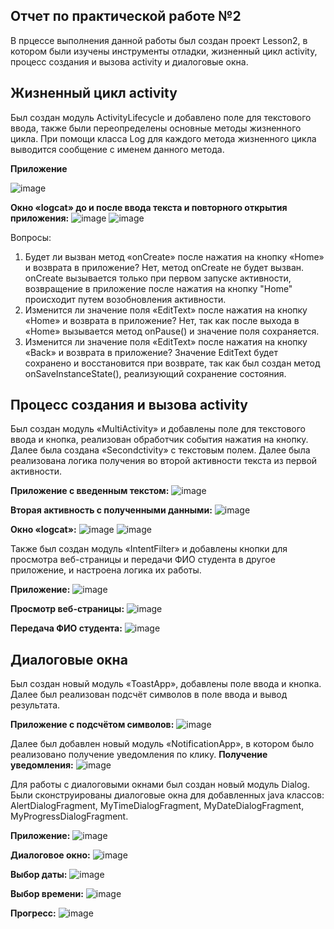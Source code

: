 Отчет по практической работе №2
----
В прцессе выполнения данной работы был создан проект Lesson2, в котором были изучены инструменты отладки, жизненный цикл activity, процесс создания и вызова activity и диалоговые окна.

Жизненный цикл activity
--
Был создан модуль ActivityLifecycle и добавлено поле для текстового ввода, также были переопределены основные методы жизненного цикла. При помощи класса Log для каждого метода жизненного цикла выводится сообщение с именем данного метода.

**Приложение**

![image](https://github.com/user-attachments/assets/1d142b2c-c1c5-4726-91fe-46f3ae7be37d)

**Окно «logcat» до и после ввода текста и повторного открытия приложения:**
![image](https://github.com/user-attachments/assets/7af7ba54-6f7d-485a-89c7-a64e696c658e)
![image](https://github.com/user-attachments/assets/7c4b7def-bae1-4ebd-ac5e-a66eb83150b6)

Вопросы:
1. Будет ли вызван метод «onCreate» после нажатия на кнопку «Home» и возврата в приложение?
   Нет, метод onCreate не будет вызван. onCreate вызывается только при первом запуске активности, возвращение в приложение после нажатия на кнопку "Home" происходит путем возобновления активности.
2. Изменится ли значение поля «EditText» после нажатия на кнопку «Home» и возврата в приложение?
   Нет, так как после выхода в «Home» вызывается метод onPause() и значение поля сохраняется.
3. Изменится ли значение поля «EditText» после нажатия на кнопку «Back» и возврата в приложение?
   Значение EditText будет сохранено и восстановится при возврате, так как был создан метод onSaveInstanceState(), реализующий сохранение состояния.

Процесс создания и вызова activity
--
Был создан модуль «MultiActivity» и добавлены поле для текстового ввода и кнопка, реализован обработчик события нажатия на кнопку. Далее была создана «Secondctivity» с текстовым полем. Далее была реализована логика получения во второй активности текста из первой активности.

**Приложение с введенным текстом:**
![image](https://github.com/user-attachments/assets/5dda06d8-c781-4728-a747-34c34226e97c)

**Вторая активность с полученными данными:**
![image](https://github.com/user-attachments/assets/2ff98b67-6267-40c7-a6b0-43516e76af5d)

**Окно «logcat»:**
![image](https://github.com/user-attachments/assets/566203e5-f87d-4931-99d5-79f9523e0fc8)
![image](https://github.com/user-attachments/assets/68fc1b08-e384-4641-bed2-c88b7471bac1)

Также был создан модуль «IntentFilter» и добавлены кнопки для просмотра веб-страницы и передачи ФИО студента в
другое приложение, и настроена логика их работы.

**Приложение:**
![image](https://github.com/user-attachments/assets/9fd50e2b-1d01-48df-8e36-7250d012f2fc)

**Просмотр веб-страницы:**
![image](https://github.com/user-attachments/assets/f0eedd03-16fb-4f42-b525-809bb895096b)

**Передача ФИО студента:**
![image](https://github.com/user-attachments/assets/fa14ff93-fafb-4a27-9af8-97b90dbfa51a)

Диалоговые окна
--
Был создан новый модуль «ToastApp», добавлены поле ввода и кнопка. Далее был реализован подсчёт символов в поле ввода и вывод результата.

**Приложение с подсчётом символов:**
![image](https://github.com/user-attachments/assets/5d6de57d-65d8-4ac5-9680-adb474da5752)

Далее был добавлен новый модуль «NotificationApp», в котором было реализовано получение уведомления по клику.
**Получение уведомления:**
![image](https://github.com/user-attachments/assets/f5aa7cbd-7344-4b16-b2fc-a07dc86941e1)

Для работы с диалоговыми окнами был создан новый модуль Dialog. Были сконструированы диалоговые окна для добавленных java классов: AlertDialogFragment, MyTimeDialogFragment, MyDateDialogFragment, MyProgressDialogFragment. 

**Приложение:**
![image](https://github.com/user-attachments/assets/dd30c84d-30c7-45c0-9726-174d281f461b)

**Диалоговое окно:**
![image](https://github.com/user-attachments/assets/a932a20b-6be4-4532-b6c7-2cb71170718a)

**Выбор даты:**
![image](https://github.com/user-attachments/assets/ef685f34-e8b7-458b-b581-d2fad8749709)

**Выбор времени:**
![image](https://github.com/user-attachments/assets/8a26bc49-d889-4e13-97fc-cdb72fe6354a)

**Прогресс:**
![image](https://github.com/user-attachments/assets/0bc9dc3e-eede-4e1c-a6f3-b9c0cb3dca74)
